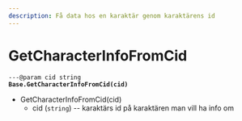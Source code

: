 ```yaml
---
description: Få data hos en karaktär genom karaktärens id
---
```


# GetCharacterInfoFromCid

<pre class="language-lua"><code class="lang-lua">---@param cid string
<strong>Base.GetCharacterInfoFromCid(cid)
</strong></code></pre>

* GetCharacterInfoFromCid(cid)
  * cid (`string`) -- karaktärs id på karaktären man vill ha info om
